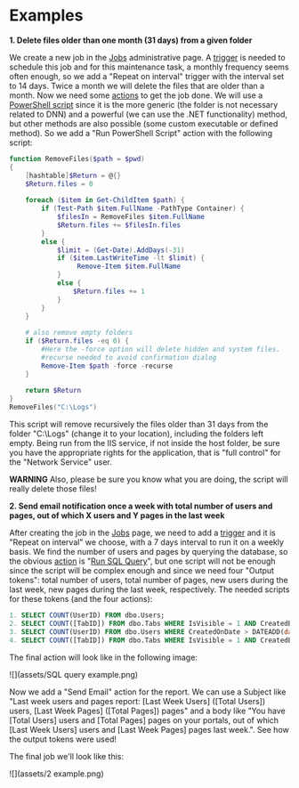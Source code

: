 # Examples

**1. Delete files older than one month (31 days) from a given folder**

We create a new job in the [Jobs](jobs.html) administrative page. A [trigger](time-trigger.html) is needed to schedule this job and for this maintenance task, a monthly frequency seems often enough, so we add a "Repeat on interval" trigger with the interval set to 14 days. Twice a month we will delete the files that are older than a month. Now we need some [actions](actions.html) to get the job done. We will use a [PowerShell script](run-powershell-script.html) since it is the more generic (the folder is not necessary related to DNN) and a powerful (we can use the .NET functionality) method, but other methods are also possible (some custom executable or defined method). So we add a "Run PowerShell Script" action with the following script:

```powershell
function RemoveFiles($path = $pwd) 
{ 
    [hashtable]$Return = @{} 
    $Return.files = 0
    
    foreach ($item in Get-ChildItem $path) {
        if (Test-Path $item.FullName -PathType Container) {
            $filesIn = RemoveFiles $item.FullName
            $Return.files += $filesIn.files
        } 
        else { 
            $limit = (Get-Date).AddDays(-31)
            if ($item.LastWriteTime -lt $limit) {
                 Remove-Item $item.FullName
            }
            else {
                $Return.files += 1
            }
        }
    }
     
    # also remove empty folders
    if ($Return.files -eq 0) {
        #Here the -force option will delete hidden and system files.
        #recurse needed to avoid confirmation dialog
        Remove-Item $path -force -recurse
    }
        
    return $Return
}
RemoveFiles("C:\Logs")
```

This script will remove recursively the files older than 31 days from the folder "C:\Logs" (change it to your location), including the folders left empty. Being run from the IIS service, if not inside the host folder, be sure you have the appropriate rights for the application, that is "full control" for the "Network Service" user. 

**WARNING** Also, please be sure you know what you are doing, the script will really delete those files!

**2. Send email notification once a week with total number of users and pages, out of which X users and Y pages in the last week**

After creating the job in the [Jobs](jobs.html) page, we need to add a [trigger](time-trigger.html) and it is "Repeat on interval" we choose, with a 7 days interval to run it on a weekly basis. We find the number of users and pages by querying the database, so the obvious [action](actions.html) is "[Run SQL Query](run-sql-query.html)", but one script will not be enough since the script will be complex enough and since we need four "Output tokens": total number of users, total number of pages, new users during the last week, new pages during the last week, respectively. The needed scripts for these tokens (and the four actions):

```sql
1. SELECT COUNT(UserID) FROM dbo.Users;
2. SELECT COUNT([TabID]) FROM dbo.Tabs WHERE IsVisible = 1 AND CreatedByUserID > 0 AND 0 = IsDeleted;
3. SELECT COUNT(UserID) FROM dbo.Users WHERE CreatedOnDate > DATEADD(day, -7, GETDATE());
4. SELECT COUNT([TabID]) FROM dbo.Tabs WHERE IsVisible = 1 AND CreatedByUserID > 0 AND 0 = IsDeleted AND CreatedOnDate > DATEADD(day, -7, GETDATE());
```

The final action will look like in the following image: 

![](assets/SQL query example.png)

Now we add a "Send Email" action for the report. We can use a Subject like "Last week users and pages report: [Last Week Users] ([Total Users]) users, [Last Week Pages] ([Total Pages]) pages" and a body like "You have [Total Users] users and [Total Pages] pages on your portals, out of which [Last Week Users] users and [Last Week Pages] pages last week.". See how the output tokens were used!

The final job we'll look like this:

![](assets/2 example.png)
